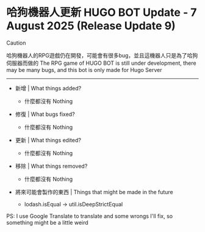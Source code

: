 # 哈狗機器人更新 HUGO BOT Update - 7 August 2025 (Release Update 9)

> [!CAUTION]
> 哈狗機器人的RPG遊戲仍在開發，可能會有很多bug，並且這機器人只是為了哈狗伺服器而做的
> The RPG game of HUGO BOT is still under development, there may be many bugs, and this bot is only made for Hugo Server

---

- 新增 | What things added?
  - 什麼都沒有 Nothing

- 修復 | What bugs fixed?
  - 什麼都沒有 Nothing

- 更新 | What things edited?
  - 什麼都沒有 Nothing

- 移除 | What things removed?
  - 什麼都沒有 Nothing

- 將來可能會製作的東西 | Things that might be made in the future
  - lodash.isEqual -> util.isDeepStrictEqual

PS: I use Google Translate to translate and some wrongs I'll fix, so something might be a little weird